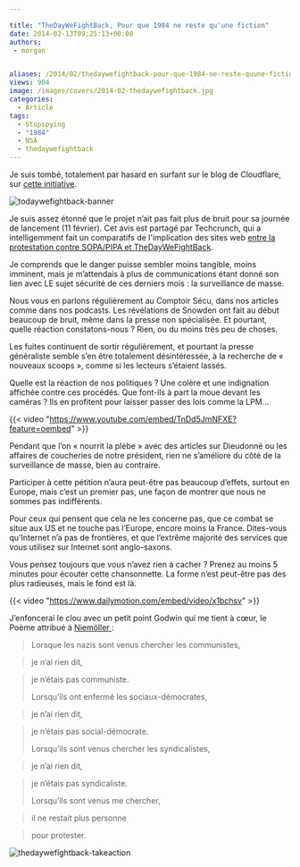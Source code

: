 ```yaml
---

title: "TheDayWeFightBack, Pour que 1984 ne reste qu'une fiction"
date: 2014-02-13T09:25:13+00:00
authors:
 - morgan


aliases: /2014/02/thedaywefightback-pour-que-1984-ne-reste-quune-fiction/
views: 904
image: /images/covers/2014-02-thedaywefightback.jpg
categories:
  - Article
tags:
  - Stopspying
  - "1984"
  - NSA
  - thedaywefightback
---
```

Je suis tombé, totalement par hasard en surfant sur le blog de Cloudflare, sur [cette initiative](https://thedaywefightback.org/international/).

![todaywefightback-banner](/images/misc/2014-02-todaywefightback-banner.jpg)

Je suis assez étonné que le projet n’ait pas fait plus de bruit pour sa journée de lancement (11 février). Cet avis est partagé par Techcrunch, qui a intelligemment fait un comparatifs de l'implication des sites web [entre la protestation contre SOPA/PIPA et TheDayWeFightBack](http://techcrunch.com/2014/02/11/sopa-vs-nsa-protests-in-pictures/).

Je comprends que le danger puisse sembler moins tangible, moins imminent, mais je m’attendais à plus de communications étant donné son lien avec LE sujet sécurité de ces derniers mois : la surveillance de masse.

Nous vous en parlons régulièrement au Comptoir Sécu, dans nos articles comme dans nos podcasts. Les révélations de Snowden ont fait au début beaucoup de bruit, même dans la presse non spécialisée. Et pourtant, quelle réaction constatons-nous ? Rien, ou du moins très peu de choses.

Les fuites continuent de sortir régulièrement, et pourtant la presse généraliste semble s’en être totalement désintéressée, à la recherche de « nouveaux scoops », comme si les lecteurs s’étaient lassés.

Quelle est la réaction de nos politiques ? Une colère et une indignation affichée contre ces procédés. Que font-ils à part la moue devant les caméras ? Ils en profitent pour laisser passer des lois comme la LPM…

{{< video "https://www.youtube.com/embed/TnDd5JmNFXE?feature=oembed" >}}

Pendant que l’on « nourrit la plèbe » avec des articles sur Dieudonné ou les affaires de coucheries de notre président, rien ne s’améliore du côté de la surveillance de masse, bien au contraire.

Participer à cette pétition n’aura peut-être pas beaucoup d’effets, surtout en Europe, mais c’est un premier pas, une façon de montrer que nous ne sommes pas indifférents.

Pour ceux qui pensent que cela ne les concerne pas, que ce combat se situe aux US et ne touche pas l’Europe, encore moins la France. Dites-vous qu’Internet n’a pas de frontières, et que l’extrême majorité des services que vous utilisez sur Internet sont anglo-saxons.

Vous pensez toujours que vous n’avez rien à cacher ? Prenez au moins 5 minutes pour écouter cette chansonnette. La forme n’est peut-être pas des plus radieuses, mais le fond est là.

{{< video "https://www.dailymotion.com/embed/video/x1bchsv" >}}

J’enfoncerai le clou avec un petit point Godwin qui me tient à cœur, le Poème attribué à [Niemöller ](http://fr.wikipedia.org/wiki/Martin_Niem%C3%B6ller):

> Lorsque les nazis sont venus chercher les communistes,

> je n’ai rien dit,

> je n’étais pas communiste.
>
> Lorsqu’ils ont enfermé les sociaux-démocrates,

> je n’ai rien dit,

> je n’étais pas social-démocrate.
>
> Lorsqu’ils sont venus chercher les syndicalistes,

> je n’ai rien dit,

> je n’étais pas syndicaliste.
>
> Lorsqu’ils sont venus me chercher,

> il ne restait plus personne

> pour protester.

![thedaywefightback-takeaction](/images/misc/2014-02-thedaywefightback-takeaction.jpg)
